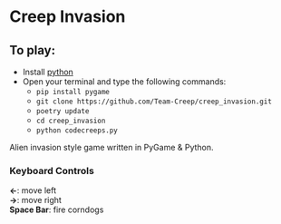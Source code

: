 # Creep Invasion

## To play: 
- Install [python](https://www.python.org/downloads/)
- Open your terminal and type the following commands: 
    - ```pip install pygame```
    - ```git clone https://github.com/Team-Creep/creep_invasion.git```
    - ```poetry update```
    - ```cd creep_invasion```
    - ```python codecreeps.py```


Alien invasion style game written in PyGame & Python. 


### Keyboard Controls
**<-**: move left  
**->**: move right  
**Space Bar**: fire corndogs